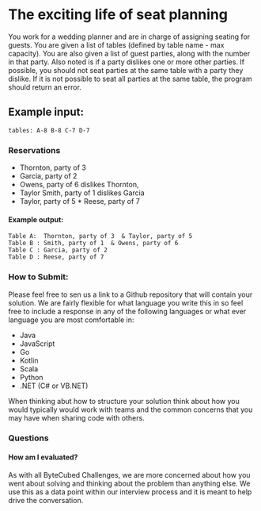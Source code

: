 # The exciting life of seat planning
You work for a wedding planner and are in charge of assigning seating for guests. You are given a list of tables (defined by table name - max capacity). You are also given a list of guest parties, along with the number in that party. Also noted is if a party dislikes one or more other parties. If possible, you should not seat parties at the same table with a party they dislike. If it is not possible to seat all parties at the same table, the program should return an error.

## Example input: 
```
tables: A-8 B-8 C-7 D-7 
```
### Reservations

* Thornton, party of 3 
* Garcia, party of 2 
* Owens, party of 6 dislikes Thornton,
* Taylor Smith, party of 1 dislikes Garcia 
* Taylor, party of 5
* Reese, party of 7

#### Example output: 
```
Table A:  Thornton, party of 3  & Taylor, party of 5
Table B : Smith, party of 1  & Owens, party of 6
Table C : Garcia, party of 2
Table D : Reese, party of 7
```

### How to Submit:

Please feel free to sen us a link to a Github repository that will contain your solution.  We are fairly flexible for what language you write this in so feel free to include a response in any of the following languages or what ever language you are most comfortable in:
* Java
* JavaScript
* Go
* Kotlin
* Scala
* Python
* .NET (C# or VB.NET)

When thinking abut how to structure your solution think about how you would typically would work with teams and the common concerns that you may have when sharing code with others.

### Questions

#### How am I evaluated?
As with all ByteCubed Challenges, we are more concerned about how you went about solving and thinking about the problem than anything else.  We use this as a data point within our interview process and it is meant to help drive the conversation.

####
